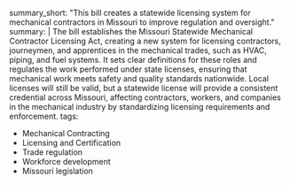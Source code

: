summary_short: "This bill creates a statewide licensing system for mechanical contractors in Missouri to improve regulation and oversight."
summary: |
  The bill establishes the Missouri Statewide Mechanical Contractor Licensing Act, creating a new system for licensing contractors, journeymen, and apprentices in the mechanical trades, such as HVAC, piping, and fuel systems. It sets clear definitions for these roles and regulates the work performed under state licenses, ensuring that mechanical work meets safety and quality standards nationwide. Local licenses will still be valid, but a statewide license will provide a consistent credential across Missouri, affecting contractors, workers, and companies in the mechanical industry by standardizing licensing requirements and enforcement.
tags:
  - Mechanical Contracting
  - Licensing and Certification
  - Trade regulation
  - Workforce development
  - Missouri legislation
